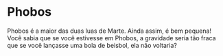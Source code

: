 # Phobos

Phobos é a maior das duas luas de Marte. Ainda assim, é bem pequena! Você sabia
que se você estivesse em Phobos, a gravidade seria tão fraca que se você
lançasse uma bola de beisbol, ela não voltaria?
